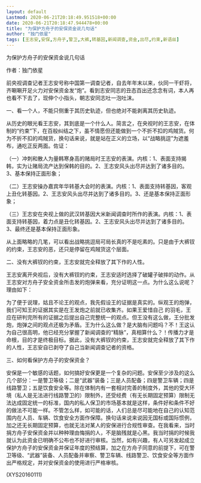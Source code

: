 ```yaml
---
layout: default
Lastmod: 2020-06-21T20:18:49.951518+00:00
date: 2020-06-21T20:18:47.944478+00:00
title: "为保护方舟子的安保资金说几句话"
author: "独门依星"
tags: [王志安,安保,方舟子,警卫,大裤,转基因,新闻调查,资金,出尽,约束,新语丝]
---
```


为保护方舟子的安保资金说几句话

作者：独门依星

前央视调查记者王志安号称中国第一调查记者，自去年年末以来，伙同一干虾将，齐唰唰开足火力对安保资金发“炮”。看到志安同志的丑态百出还念念有词，本人再也看不下去了，现伸个小指头，朝志安同志吐一泡吐沫。

一、看一个人，不能只侧重于其历史轨迹，但也绝对不能剥离其历史轨迹。

从历史的眼光看王志安，其到底是一个什么人。简言之，在央视时的王志安，在体制的“约束”下，在百般纠结之下，虽不情愿但还能做到一个不折不扣的鸡賊货。何为不折不扣的鸡賊货，换句话来说，就是站在正义的立场，以“战略挑逗”为遮羞布，通吃正反两面。佐证：

（一）冲刺和散人为量韩寒身高的赌局时王志安的表演。内核：1、表面支持揭韩，实为让赌局流产达到保韩的目的。2、王志安风头出尽并达到了诸多目的。3、基本保持正面形象；

（二）王志安操办嘉宾年华转基大会时的表演。内核：1、表面支持转基因，客观上丑化转基因。2、王志安风头出尽并达到了诸多目的。3、还是基本保持正面形象；

（三）王志安在央视上做的武汉转基因大米新闻调查时所作的表演。内核：1、表面支持转基因，着力点是丑化转基因。2、王志安风头出尽并达到了诸多目的。3、最终还是基本保持正面形象。

从上面略略的几笔，可以看出战略挑逗局可局长真的不是吃素的。只是由于大裤钗的约束，王志安的恶，还只是停留在鸡賊货这个层面。

二、没有大裤钗的约束，王志安就完全释放了其下作的人性。

王志安离开央视后，没有大裤钗的约束，王志安适时选择了破罐子破摔的动作。从王志安对方舟子安全资金所击发的炮弹来看，充分证明这一点。为什么这么说呢？理由如下：

为了便于说理，姑且不论王的观点，我先假设王的证据是真实的。纵观王的炮弹，我们可知王的证据其实是在王发炮之前就已收集齐。如果王爱惜自己 的羽毛，王应在研判完所有的证据之后提出自己完整统一的观点。但王没有这么做，王分批发炮，炮弹之间的观点还极为矛盾。王为什么这么做？是大脑有问题吗？不！王这认为自己很高明，他已经充分掌握了新闻调查的“精脉”，真相算什么？！传播力才是命根，目的才是终极目标。据此，没有大裤钗的约束，王志安就完全释放了其下作的人性，王志安自已剥夺了自己当新闻调查记者的资格。

三、如何看保护方舟子的安保资金？

安保是一个敏感的话题，如何搞好安保更是一个复杂的问题。安保至少涉及的这么几个部分：一是警卫等级；二是“武器”装备；三是人员配备；四是警卫车辆；四是线路警卫；五是饮食安全等。除在体制内有一套相对完善的制度外，其他的受大环境（私人是无法进行线路警卫的）限制外，还受经费（有无长期固定预算）限制无法达成固定统一的标准，国内的私人保卫的市场基本就是这样，条件好和条件不好的做法不可能一样。不管怎么样，如可能的话，人们总是尽可能地在自己的认知范围内在人员、车辆、饮食安全方面作保障。换句话来说来说因无国标或国际惯例，加之还无长期固定预算，也就无法对某人的安保进行合规性审查。在我看来，当时捐方舟子安保资金并以种种理由悔捐的人，不是脑残就是心黑。我当时捐的时候我就认为此资金已明确不公布也不好进行审核。当然，如有兴趣，有人可另发起成立保护方舟子的安保资金并保证年度的预结算，加之在方舟子同意的前提下，可在警卫等级、“武器”装备、人员配备并审察、警卫车辆、线路警卫、饮食安全等方面作出严格规定，并对安保资金的使用进行严格审核。

(XYS20160111)

